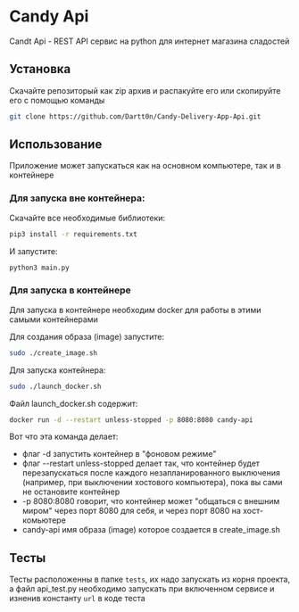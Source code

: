 # Candy Api

Candt Api - REST API сервис на python для интернет магазина сладостей

## Установка

Скачайте репозиторый как zip архив и распакуйте его или скопируйте его с помощью команды
```bash
git clone https://github.com/Dartt0n/Candy-Delivery-App-Api.git
```


## Использование

Приложение может запускаться как на основном компьютере, так и в контейнере

### Для запуска вне контейнера:
Скачайте все необходимые библиотеки:
```bash
pip3 install -r requirements.txt
```
И запустите:
```bash
python3 main.py
```

### Для запуска в контейнере

Для запуска в контейнере необходим docker для работы в этими самыми контейнерами

Для создания образа (image) запустите:
```bash
sudo ./create_image.sh
```

Для запуска контейнера:

```bash
sudo ./launch_docker.sh
```

Файл launch_docker.sh содержит:
```bash
docker run -d --restart unless-stopped -p 8080:8080 candy-api
```
Вот что эта команда делает:
- флаг -d запустить контейнер в "фоновом режиме"
- флаг --restart unless-stopped делает так, что контейнер будет перезапускаться после каждого незапланированного выключения (например, при выключении хостового компьютера), пока вы сами не остановите контейнер
- -p 8080:8080 говорит, что контейнер может "общаться с внешним миром" через порт 8080 для себя, и через порт 8080 на хост-комьютере
- candy-api имя образа (image) которое создается в create_image.sh
 
 ## Тесты
Тесты расположенны в папке `tests`, их надо запускать из корня проекта, а файл api_test.py необходимо запускать при включенном сервисе и изненив константу `url` в коде теста
